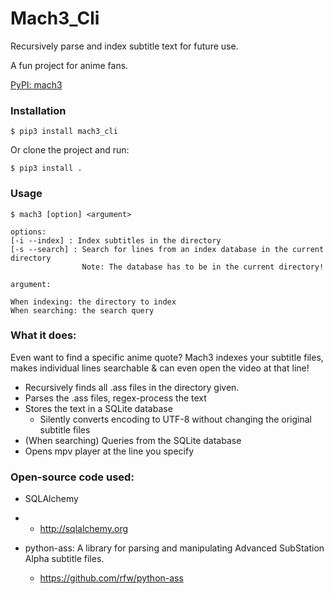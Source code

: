 # Mach3_Cli

Recursively parse and index subtitle text for future use.

A fun project for anime fans.

[PyPI: mach3](https://pypi.org/project/mach3/)


### Installation

    $ pip3 install mach3_cli
    
Or clone the project and run:

    $ pip3 install .

### Usage

```
$ mach3 [option] <argument>

options:
[-i --index] : Index subtitles in the directory
[-s --search] : Search for lines from an index database in the current directory
                Note: The database has to be in the current directory!

argument:

When indexing: the directory to index
When searching: the search query
```
    
### What it does:

Even want to find a specific anime quote? Mach3 indexes your subtitle files, makes individual lines searchable & can even open the video at that line!

* Recursively finds all .ass files in the directory given.
* Parses the .ass files, regex-process the text
* Stores the text in a SQLite database
    * Silently converts encoding to UTF-8 without changing the original subtitle files
* (When searching) Queries from the SQLite database
* Opens mpv player at the line you specify

### Open-source code used:

* SQLAlchemy

* * <http://sqlalchemy.org>

* python-ass: A library for parsing and manipulating Advanced SubStation Alpha subtitle files.

  * https://github.com/rfw/python-ass
